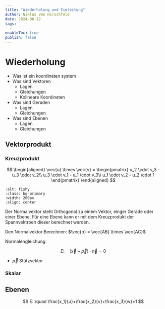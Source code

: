 ```yaml
---
title: "Wiederholung und Einleitung"
author: Niklas von Hirschfeld
date: 2024-08-12
tags:
  -
enableToc: true
publish: false
---
```


# Wiederholung

- Was ist ein koordinaten system
- Was sind Vektoren
  - Lagen
  - Gleichungen
  - Kolineare Koordinaten
- Was sind Geraden
  - Lagen
  - Gleichungen
- Was sind Ebenen
  - Lagen
  - Gleichungen

## Vektorprodukt

### Kreuzprodukt

$$
\begin{aligned}
\vec{u} \times \vec{v} = \begin{pmatrix}
u_2 \cdot v_3 - u_3 \cdot v_2\\
u_3 \cdot v_1 - u_1 \cdot v_3\\
u_1 \cdot v_2 - u_2 \cdot 1
\end{pmatrix}
\end{aligned}
$$

```{image} ./media/kreuzprodukt_hilfe.png
:alt: fishy
:class: bg-primary
:width: 200px
:align: center
```

Der Normalvektor steht Orthogonal zu einem Vektor, einger Gerade oder einer Ebene. Für eine Ebene kann er mit dem Kreuzprodukt der Spannvektroen dieser berechnet werden.

Den Normalvektor Berechnen: $\vec{n} = \vec{AB} \times \vec{AC}$

Normalengleichung:

$$
E: \quad (\vec{x}-\vec{p})\cdot \vec{n}=0
$$

- $\vec{p}$ Stützvektor

### Skalar

## Ebenen

$$
E: \quad \frac{x_1}{u}+\frac{x_2}{v}+\frac{x_3}{w}=1
$$
